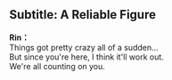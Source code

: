 # 

  
## Subtitle: A Reliable Figure
  
**Rin：**  
Things got pretty crazy all of a sudden...  
But since you're here, I think it'll work out.  
We're all counting on you.  
